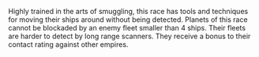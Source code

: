 Highly trained in the arts of smuggling, this race has tools and techniques for moving their ships around without being detected.  Planets of this race cannot be blockaded by an enemy fleet smaller than 4 ships. Their fleets are harder to detect by long range scanners.  They receive a bonus to their contact rating against other empires.